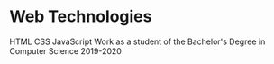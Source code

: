 # Web Technologies
HTML CSS JavaScript Work as a student of the Bachelor's Degree in Computer Science 2019-2020
